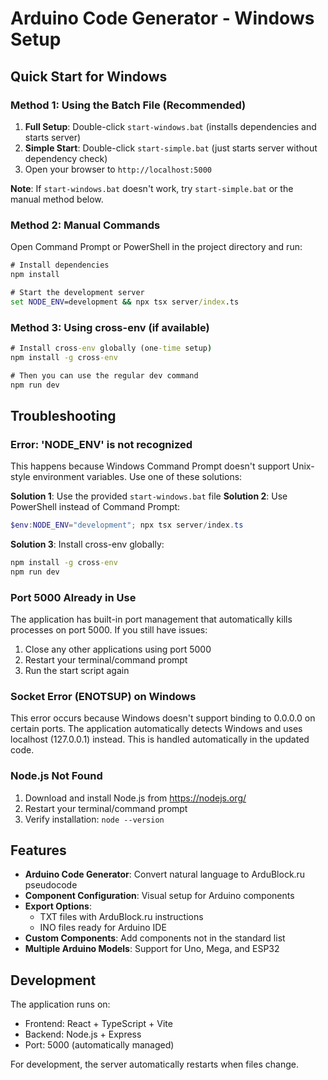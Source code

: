 # Arduino Code Generator - Windows Setup

## Quick Start for Windows

### Method 1: Using the Batch File (Recommended)
1. **Full Setup**: Double-click `start-windows.bat` (installs dependencies and starts server)
2. **Simple Start**: Double-click `start-simple.bat` (just starts server without dependency check)
3. Open your browser to `http://localhost:5000`

**Note**: If `start-windows.bat` doesn't work, try `start-simple.bat` or the manual method below.

### Method 2: Manual Commands
Open Command Prompt or PowerShell in the project directory and run:

```cmd
# Install dependencies
npm install

# Start the development server
set NODE_ENV=development && npx tsx server/index.ts
```

### Method 3: Using cross-env (if available)
```cmd
# Install cross-env globally (one-time setup)
npm install -g cross-env

# Then you can use the regular dev command
npm run dev
```

## Troubleshooting

### Error: 'NODE_ENV' is not recognized
This happens because Windows Command Prompt doesn't support Unix-style environment variables. Use one of these solutions:

**Solution 1**: Use the provided `start-windows.bat` file
**Solution 2**: Use PowerShell instead of Command Prompt:
```powershell
$env:NODE_ENV="development"; npx tsx server/index.ts
```
**Solution 3**: Install cross-env globally:
```cmd
npm install -g cross-env
npm run dev
```

### Port 5000 Already in Use
The application has built-in port management that automatically kills processes on port 5000. If you still have issues:
1. Close any other applications using port 5000
2. Restart your terminal/command prompt
3. Run the start script again

### Socket Error (ENOTSUP) on Windows
This error occurs because Windows doesn't support binding to 0.0.0.0 on certain ports. The application automatically detects Windows and uses localhost (127.0.0.1) instead. This is handled automatically in the updated code.

### Node.js Not Found
1. Download and install Node.js from https://nodejs.org/
2. Restart your terminal/command prompt
3. Verify installation: `node --version`

## Features

- **Arduino Code Generator**: Convert natural language to ArduBlock.ru pseudocode
- **Component Configuration**: Visual setup for Arduino components
- **Export Options**: 
  - TXT files with ArduBlock.ru instructions
  - INO files ready for Arduino IDE
- **Custom Components**: Add components not in the standard list
- **Multiple Arduino Models**: Support for Uno, Mega, and ESP32

## Development

The application runs on:
- Frontend: React + TypeScript + Vite
- Backend: Node.js + Express
- Port: 5000 (automatically managed)

For development, the server automatically restarts when files change.